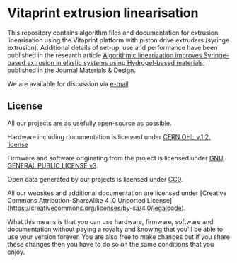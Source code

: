 # Vitaprint extrusion linearisation

This repository contains algorithm files and documentation for extrusion linearisation using the Vitaprint platform with piston drive extruders (syringe extrusion). Additional details of set-up, use and performance have been published in the research article [Algorithmic linearization improves Syringe-based extrusion in elastic systems using Hydrogel-based materials](https://doi.org/10.1016/j.matdes.2023.111884), published in the Journal Materials & Design.

We are available for discussion via [e-mail](mailto:bostjan@irnas.eu). 

## License <a id="license"></a>

All our projects are as usefully open-source as possible.

Hardware including documentation is licensed under [CERN OHL v.1.2. license](http://www.ohwr.org/licenses/cern-ohl/v1.2)

Firmware and software originating from the project is licensed under [GNU GENERAL PUBLIC LICENSE v3](http://www.gnu.org/licenses/gpl-3.0.en.html).

Open data generated by our projects is licensed under [CC0](https://creativecommons.org/publicdomain/zero/1.0/legalcode).

All our websites and additional documentation are licensed under [Creative Commons Attribution-ShareAlike 4 .0 Unported License] (https://creativecommons.org/licenses/by-sa/4.0/legalcode).

What this means is that you can use hardware, firmware, software and documentation without paying a royalty and knowing that you'll be able to use your version forever. You are also free to make changes but if you share these changes then you have to do so on the same conditions that you enjoy.
